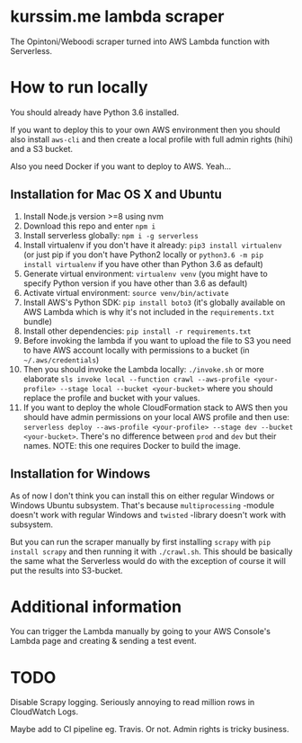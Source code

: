 # kurssim.me lambda scraper

The Opintoni/Weboodi scraper turned into AWS Lambda function with Serverless.

# How to run locally

You should already have Python 3.6 installed.

If you want to deploy this to your own AWS environment then you should also install `aws-cli` and then create a local profile with full admin rights (hihi) and a S3 bucket.

Also you need Docker if you want to deploy to AWS. Yeah...

## Installation for Mac OS X and Ubuntu

1) Install Node.js version >=8 using nvm
2) Download this repo and enter `npm i`
3) Install serverless globally: `npm i -g serverless`
4) Install virtualenv if you don't have it already: `pip3 install virtualenv` (or just pip if you don't have Python2 locally or `python3.6 -m pip install virtualenv` if you have other than Python 3.6 as default)
4) Generate virtual environment: `virtualenv venv` (you might have to specify Python version if you have other than 3.6 as default)
5) Activate virtual environment: `source venv/bin/activate`
6) Install AWS's Python SDK: `pip install boto3` (it's globally available on AWS Lambda which is why it's not included in the `requirements.txt` bundle)
7) Install other dependencies: `pip install -r requirements.txt`
8) Before invoking the lambda if you want to upload the file to S3 you need to have AWS account locally with permissions to a bucket (in `~/.aws/credentials`)
9) Then you should invoke the Lambda locally: `./invoke.sh` or more elaborate `sls invoke local --function crawl --aws-profile <your-profile> --stage local --bucket <your-bucket>` where you should replace the profile and bucket with your values.
10) If you want to deploy the whole CloudFormation stack to AWS then you should have admin permissions on your local AWS profile and then use: `serverless deploy --aws-profile <your-profile> --stage dev --bucket <your-bucket>`. There's no difference between `prod` and `dev` but their names. NOTE: this one requires Docker to build the image.

## Installation for Windows

As of now I don't think you can install this on either regular Windows or Windows Ubuntu subsystem. That's because `multiprocessing` -module doesn't work with regular Windows and `twisted` -library doesn't work with subsystem.

But you can run the scraper manually by first installing `scrapy` with `pip install scrapy` and then running it with `./crawl.sh`. This should be basically the same what the Serverless would do with the exception of course it will put the results into S3-bucket.

# Additional information

You can trigger the Lambda manually by going to your AWS Console's Lambda page and creating & sending a test event.

# TODO

Disable Scrapy logging. Seriously annoying to read million rows in CloudWatch Logs.

Maybe add to CI pipeline eg. Travis. Or not. Admin rights is tricky business.



